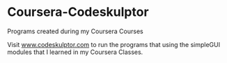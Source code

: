 # Coursera-Codeskulptor
Programs created during my Coursera Courses

Visit www.codeskulptor.com to run the programs that using the simpleGUI modules that I learned in my Coursera Classes.
